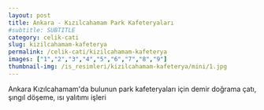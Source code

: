 ```yaml
---
layout: post
title: Ankara - Kızılcahamam Park Kafeteryaları
#subtitle: SUBTITLE
category: celik-cati
slug: kizilcahamam-kafeterya
permalink: /celik-cati/kizilcahamam-kafeterya
images: ["1","2","3","4","5","6","7","8","9"]
thumbnail-img: /is_resimleri/kizilcahamam-kafeterya/mini/1.jpg
---
```

Ankara Kızılcahamam'da bulunun park kafeteryaları için demir doğrama çatı, şıngıl döşeme, ısı yalıtımı işleri
